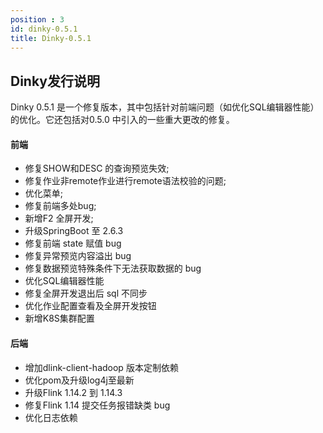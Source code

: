 ```yaml
---
position : 3
id: dinky-0.5.1
title: Dinky-0.5.1
---
```






## Dinky发行说明

Dinky 0.5.1 是一个修复版本，其中包括针对前端问题（如优化SQL编辑器性能）的优化。它还包括对0.5.0 中引入的一些重大更改的修复。

#### 前端
- 修复SHOW和DESC 的查询预览失效;
- 修复作业非remote作业进行remote语法校验的问题;
- 优化菜单;
- 修复前端多处bug;
- 新增F2 全屏开发;
- 升级SpringBoot 至 2.6.3
- 修复前端 state 赋值 bug
- 修复异常预览内容溢出 bug
- 修复数据预览特殊条件下无法获取数据的 bug
- 优化SQL编辑器性能
- 修复全屏开发退出后 sql 不同步
- 优化作业配置查看及全屏开发按钮
- 新增K8S集群配置
 
#### 后端
- 增加dlink-client-hadoop 版本定制依赖
- 优化pom及升级log4j至最新
- 升级Flink 1.14.2 到 1.14.3
- 修复Flink 1.14 提交任务报错缺类 bug
- 优化日志依赖